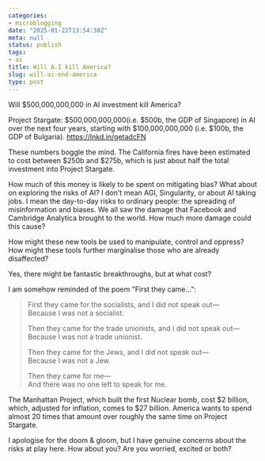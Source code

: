 ```yaml
---
categories:
- microblogging
date: "2025-01-22T13:54:30Z"
meta: null
status: publish
tags:
- ai
title: Will A.I kill America?
slug: will-ai-end-america
type: post
---
```


Will $500,000,000,000 in AI investment kill America?

Project Stargate: $500,000,000,000(i.e. $500b, the GDP of Singapore) in AI over
the next four years, starting with $100,000,000,000 (i.e. $100b, the GDP of
Bulgaria). https://lnkd.in/getadcFN

These numbers boggle the mind. The California fires have been estimated to cost
between $250b and $275b, which is just about half the total investment into
Project Stargate.

How much of this money is likely to be spent on mitigating bias? What about on
exploring the risks of AI? I don't mean AGI, Singularity, or about AI taking
jobs. I mean the day-to-day risks to ordinary people: the spreading of
misinformation and biases. We all saw the damage that Facebook and Cambridge
Analytica brought to the world. How much more damage could this cause?

How might these new tools be used to manipulate, control and oppress? How might
these tools further marginalise those who are already disaffected?

Yes, there might be fantastic breakthroughs, but at what cost?

I am somehow reminded of the poem "First they came...":

> First they came for the socialists, and I did not speak out—\
> Because I was not a socialist.
>
> Then they came for the trade unionists, and I did not speak out—\
> Because I was not a trade unionist.
>
> Then they came for the Jews, and I did not speak out—\
> Because I was not a Jew.
>
> Then they came for me—\
> And there was no one left to speak for me.

The Manhattan Project, which built the first Nuclear bomb, cost $2 billion,
which, adjusted for inflation, comes to $27 billion. America wants to spend
almost 20 times that amount over roughly the same time on Project Stargate.

I apologise for the doom & gloom, but I have genuine concerns about the risks at
play here. How about you? Are you worried, excited or both?
